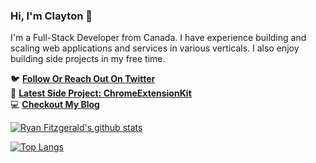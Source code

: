 ### Hi, I'm Clayton 👋

I'm a Full-Stack Developer from Canada. I have experience building and scaling web applications and services in various verticals. I also enjoy building side projects in my free time.

🐦 **[Follow Or Reach Out On Twitter](https://twitter.com/rfitzio)**<br/>
🚀 **[Latest Side Project: ChromeExtensionKit](https://ChromeExtensionKit.com/?ref=github)**<br/>
💻 **[Checkout My Blog](https://rfitz.io/blog)**

[![Ryan Fitzgerald's github stats](https://github-readme-stats.vercel.app/api?username=cbarnett427&count_private=true&show_icons=true&hide=contribs,issues)](https://github.com/anuraghazra/github-readme-stats)

[![Top Langs](https://github-readme-stats.vercel.app/api/top-langs/?username=cbarnett427&layout=compact)](https://github.com/cbarnett427)
